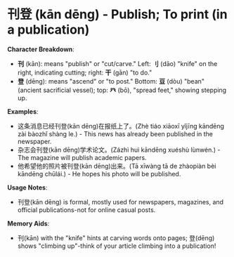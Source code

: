 # **刊登 (kān dēng) - Publish; To print (in a publication)**

**Character Breakdown**:  
- **刊** (kān): means "publish" or "cut/carve." Left: **刂** (dāo) "knife" on the right, indicating cutting; right: **干** (gān) "to do."  
- **登** (dēng): means "ascend" or "to post." Bottom: **豆** (dòu) "bean" (ancient sacrificial vessel); top: **癶** (bō), "spread feet," showing stepping up.

**Examples**:  
- 这条消息已经刊登(kān dēng)在报纸上了。(Zhè tiáo xiāoxī yǐjīng kāndēng zài bàozhǐ shàng le.) - This news has already been published in the newspaper.  
- 杂志会刊登(kān dēng)学术论文。(Zázhì huì kāndēng xuéshù lùnwén.) - The magazine will publish academic papers.  
- 他希望他的照片被刊登(kān dēng)出来。(Tā xīwàng tā de zhàopiàn bèi kāndēng chūlái.) - He hopes his photo will be published.

**Usage Notes**:  
- 刊登(kān dēng) is formal, mostly used for newspapers, magazines, and official publications-not for online casual posts.

**Memory Aids**:  
- 刊(kān) with the "knife" hints at carving words onto pages; 登(dēng) shows "climbing up"-think of your article climbing into a publication!